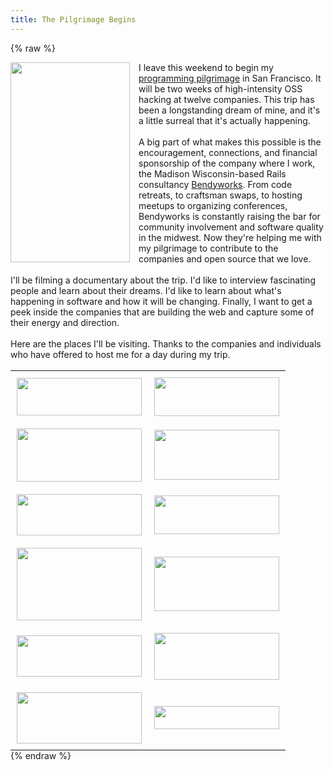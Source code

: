 ```yaml
---
title: The Pilgrimage Begins
---
```


{% raw %}
<div class="css-full-post-content js-full-post-content">
<div class="separator" style="clear: both; text-align: center;"><img border="0" height="320" src="http://2.bp.blogspot.com/-Ik61LKrNCf4/UTpFnCQnacI/AAAAAAAAAAw/UCKodHrcWks/s320/jpilgrim.png" style="border: none; box-shadow: none; clear: left; float: left; margin-bottom: 1em; margin-right: 1em;" width="191" /></div>I leave this weekend to begin my <a href="http://blog.begriffs.com/2013/02/programming-pilgrimage.html">programming pilgrimage</a> in San Francisco. It will be two weeks of high-intensity OSS hacking at twelve companies. This trip has been a longstanding dream of mine, and it's a little surreal that it's actually happening.<br /><br />A big part of what makes this possible is the encouragement, connections, and financial sponsorship of the company where I work, the Madison Wisconsin-based Rails consultancy <a href="http://bendyworks.com/">Bendyworks</a>. From code retreats, to craftsman swaps, to hosting meetups to organizing conferences, Bendyworks is constantly raising the bar for community involvement and software quality in the midwest. Now they're helping me with my pilgrimage to contribute to the companies and open source that we love.<br /><br />I'll be filming a documentary about the trip. I'd like to interview fascinating people and learn about their dreams. I'd like to learn about what's happening in software and how it will be changing. Finally, I want to get a peek inside the companies that are building the web and capture some of their energy and direction.<br /><br />Here are the places I'll be visiting. Thanks to the companies and individuals who have offered to host me for a day during my trip.<br /><br /><table style="margin: 0 auto;"><tbody><tr><td style="padding: 10px;"><a href="http://basho.com/"><img border="0" height="60" src="http://1.bp.blogspot.com/-tmrFYN1NJrw/UTzuIZyMhpI/AAAAAAAAABA/okpyLd83y9w/s200/basho.jpeg" width="200" /></a></td><td style="padding: 10px;"><a href="http://www.atlassian.com/"><img border="0" height="62" src="http://www.atlassian.com/dms/wac/images/press/Atlassian-logos/logoAtlassianPNG.png" width="200" /></a></td></tr><tr><td style="padding: 10px;"><a href="https://squareup.com/"><img border="0" height="85" src="http://professorjosh.files.wordpress.com/2011/06/square_logo_landscape.png" width="200" /></a></td><td style="padding: 10px;"><a href="https://github.com/"><img border="0" height="80" src="http://4.bp.blogspot.com/-R7XxX_HzoK8/Uat6dawr7fI/AAAAAAAAACE/FxQRL8T0J6M/s200/githuboctocat.jpeg" width="200" /></a></td></tr><tr><td style="padding: 10px;"><a href="http://www.heroku.com/"><img border="0" height="66" src="http://logos.heroku.com/images/heroku-logo-light.png" width="200" /></a></td><td style="padding: 10px;"><a href="http://www.csua.berkeley.edu/"><img border="0" height="62" src="http://www.degreedriven.com/images/logo/Q9GTHUX563.jpg" width="200" /></a></td></tr><tr><td style="padding: 10px;"><a href="http://www.botndolly.com/about"><img border="0" height="116" src="http://s3.amazonaws.com/engine-advocacy/images/logos/bot-n-dolly.png" width="200" /></a></td><td style="padding: 10px;"><a href="http://corporate.livingsocial.com/home"><img border="0" height="87" src="http://1.bp.blogspot.com/-WaL2H23BRBU/Uat6s-dNvfI/AAAAAAAAACM/zZOYbSFg7x4/s200/livingsocial.jpg" width="200" /></a></td></tr><tr><td style="padding: 10px;"><a href="http://www.twilio.com/"><img border="0" height="66" src="http://2.bp.blogspot.com/-b-7EMNd1j7U/TYOctqAhvwI/AAAAAAAAaXE/3xLsYqAJmeI/s200/twilio-logo-300x98.png" width="200" /></a></td><td style="padding: 10px;"><a href="https://saucelabs.com/"><img border="0" height="75" src="https://github-jobs.s3.amazonaws.com/f08288d8-e5b7-11e1-84d7-9f3216852c95.png" width="200" /></a></td></tr><tr><td style="padding: 10px;"><a href="http://pivotallabs.com/"><img border="0" height="82" src="http://mtnwestrubyconf.org/2008/images/pivotal-labs-logo-440.png" width="200" /></a></td><td style="padding: 10px;"><a href="http://www.moovweb.com/"><img border="0" height="37" src="http://media.marketwire.com/attachments/201111/35199_MoovwebLogo.jpg" width="200" /></a></td></tr></tbody></table>
</div>
{% endraw %}
